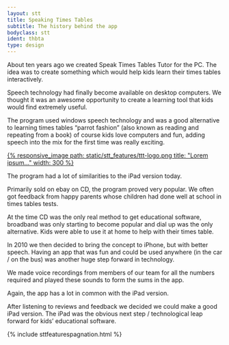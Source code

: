 ```yaml
---
layout: stt
title: Speaking Times Tables
subtitle: The history behind the app
bodyclass: stt
ident: thbta
type: design
---
```


About ten years ago we created Speak Times Tables Tutor for the PC. The idea was to create something which would help kids learn their times tables interactively.

Speech technology had finally become available on desktop computers. We thought it was an awesome opportunity to create a learning tool that kids would find extremely useful.

The program used windows speech technology and was a good alternative to learning times tables “parrot fashion” (also known as reading and repeating from a book) of course kids love computers and fun, adding speech into the mix for the first time was really exciting.

<div class="container-table">
	<div class="center-block">
		<a href="{{ site.baseurl }}/static/stt_features/ttt-logo.png" class="thickbox">
			{% responsive_image path: static/stt_features/ttt-logo.png title: "Lorem ipsum..." width: 300 %}
		</a>
	</div>
</div>

The program had a lot of similarities to the iPad version today.

Primarily sold on ebay on CD, the program proved very popular. We often got feedback from happy parents whose children had done well at school in times tables tests.

At the time CD was the only real method to get educational software, broadband was only starting to become popular and dial up was the only alternative. Kids were able to use it at home to help with their times table.

In 2010 we then decided to bring the concept to iPhone, but with better speech. Having an app that was fun and could be used anywhere (in the car / on the bus) was another huge step forward in technology.

We made voice recordings from members of our team for all the numbers required and played these sounds to form the sums in the app.

Again, the app has a lot in common with the iPad version.

After listening to reviews and feedback we decided we could make a good iPad version. The iPad was the obvious next step / technological leap forward for kids’ educational software.

{% include sttfeaturespagnation.html %}
